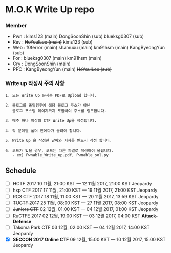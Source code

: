 ﻿# M.O.K Write Up repo
### Member

* Pwn : kims123 (main) DongSoonShin (sub) blueksg0307 (sub)
* Rev : ~~HoYeulLee (main)~~ kims123 (sub)
* Web : f0ferror (main) shamuxu (main) km91hsm (main) KangByeongYun (sub)
* For : blueksg0307 (main) km91hsm (main)
* Cry : DongSoonShin (main)
* PPC : KangByeongYun (main) ~~HoYeulLee (sub)~~

### Write up 작성시 주의 사항
```
1. 모든 Write Up 문서는 PDF로 Upload 합니다.

2. 블로그를 올릴경우에 해당 블로그 주소가 아닌 
   블로그 포스팅 페이지까지 포함하여 주소를 링크합니다.

3. 매주 하나 이상의 CTF Write Up을 작성합니다.

4. 각 분야별 폴더 안에다가 올려야 합니다.

5. Write Up 을 작성한 날짜와 저자를 반드시 작성 합니다.

6. 코드가 있을 경우, 코드는 다른 파일로 작성하여 올립니다.
   - ex) Pwnable_Write_up.pdf, Pwnable_sol.py
```
## Schedule
 - [ ] HCTF 2017	10 11월, 21:00 KST — 12 11월 2017, 21:00 KST	Jeopardy
 - [ ] hxp CTF 2017	17 11월, 21:00 KST — 19 11월 2017, 21:00 KST	Jeopardy
 - [ ] RC3 CTF 2017	18 11월, 11:00 KST — 20 11월 2017, 13:59 KST	Jeopardy
 - [ ] ~~TUCTF 2017~~	25 11월, 08:00 KST — 27 11월 2017, 08:00 KST	Jeopardy
 - [ ] ~~Juniors CTF~~	02 12월, 01:00 KST — 04 12월 2017, 01:00 KST	Jeopardy
 - [ ] RuCTFE 2017	02 12월, 19:00 KST — 03 12월 2017, 04:00 KST	**Attack-Defense**
 - [ ] Takoma Park CTF	03 12월, 02:00 KST — 04 12월 2017, 14:00 KST	Jeopardy
 - [x] **SECCON 2017 Online CTF**	09 12월, 15:00 KST — 10 12월 2017, 15:00 KST	Jeopardy
